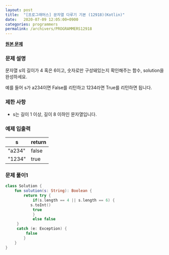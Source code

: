 ```yaml
---
layout: post
title:  "[프로그래머스] 문자열 다루기 기본 (12918)(Kotlin)"
date:   2020-07-09 12:05:00+0900
categories: programmers
permalink: /archivers/PROGRAMMERS12918
---
```


**[원본 문제](https://programmers.co.kr/learn/courses/30/lessons/12918)**

### 문제 설명

문자열 s의 길이가 4 혹은 6이고, 숫자로만 구성돼있는지 확인해주는 함수, solution을 완성하세요.

예를 들어 s가 a234이면 False를 리턴하고 1234라면 True를 리턴하면 됩니다.

### 제한 사항

  * s는 길이 1 이상, 길이 8 이하인 문자열입니다.

### 예제 입출력

|s|return|
|-|-|
|"a234"|false|
|"1234"|true|

### 문제 풀이1

```kotlin
class Solution {
    fun solution(s: String): Boolean {
        return try {
            if(s.length == 4 || s.length == 6) {
           s.toInt()
            true
            }
            else false
     }
     catch (e: Exception) {
         false
        }
    }
}
```
